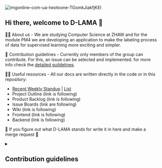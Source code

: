 ![imgonline-com-ua-twotoone-TGomkJiakfjKEI](https://user-images.githubusercontent.com/23294169/224335177-24db7a19-62ff-45fc-aacb-7332fa58e90f.jpg)

## Hi there, welcome to D-LAMA 👋

🙋‍♀️ About us - We are studying Computer Science at ZHAW and for the module PM4 we are developing an application to make the labeling process of data for supervised learning more exciting and simpler.

🌈 Contribution guidelines - Currently only members of the group can contribute. For this, an issue can be selected and implemented. for more info check the [detailed guildelines](#cd).

👩‍💻 Useful resources - All our docs are written directly in the code or in this repository:
* [Recent Weekly Standup](/weekly/23_10_03.md) | [List](/weekly)
* Project Outline (link is following)
* Product Backlog (link is following)
* Issue Boards (link are following)
* Wiki (link is following)
* Frontend (link is following)
* Backend (link is following)

🦙 If you figure out what D-LAMA stands for write it in here and make a merge request 🦙
<!--

**Here are some ideas to get you started:**

🙋‍♀️ A short introduction - what is your organization all about?
🌈 Contribution guidelines - how can the community get involved?
👩‍💻 Useful resources - where can the community find your docs? Is there anything else the community should know?
🍿 Fun facts - what does your team eat for breakfast?
🧙 Remember, you can do mighty things with the power of [Markdown](https://docs.github.com/github/writing-on-github/getting-started-with-writing-and-formatting-on-github/basic-writing-and-formatting-syntax)
-->
  
<details>
  <summary id="cd"><h2>Contribution guidelines</h2></summary>
  <ul>
    <li>Pick an issue you'd like to tackle and assign it to you.</li>
    <li>Create a new branch from main to work on the issue with it's correct tag (e.g. feat/issue_1).</li>
    <li>If one issue depends from another issue take that branch as base (dependent issues can happen, should be avoided at all costs).</li>
    <li>Prefix every commit you are making as suggested in <a href="https://github.com/semantic-release/semantic-release#how-does-it-work">semantic releas</a> and add a meaningful description.</li>
    <li>Check the coding guidelines (link follows) for a clean and maintainable code</li>
    <li>If you have solved the issue, let it review from min. one other person.</li>
    <li>As a reviewer, make sure you point out what was good, what was bad and how you'd do it differently. Also make sure you take time for a review, because they are very important for consistency and maintainability.</li>
  </ul>
</details>
